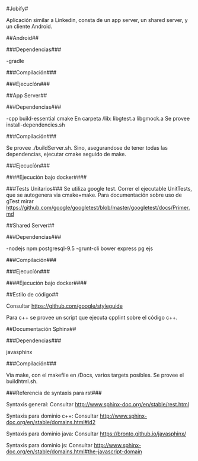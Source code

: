 #Jobify#

Aplicación similar a Linkedin, consta de un app server, un shared server, y un cliente Android.

##Android##

###Dependencias###

-gradle

###Compilación###

###Ejecucíón###

##App Server##

###Dependencias###

-cpp build-essential cmake
En carpeta /lib: libgtest.a libgmock.a
Se provee install-dependencies.sh

###Compilación###

Se provee ./buildServer.sh.
Sino, asegurandose de tener todas las dependencias, ejecutar cmake seguido de make. 

###Ejecucíón###


####Ejecución bajo docker####

###Tests Unitarios###
Se utiliza google test.
Correr el ejecutable UnitTests, que se autogenera via cmake+make.
Para documentación sobre uso de gTest mirar https://github.com/google/googletest/blob/master/googletest/docs/Primer.md

##Shared Server##

###Dependencias###

-nodejs npm postgresql-9.5
-grunt-cli bower express pg ejs

###Compilación###

###Ejecucíón###

####Ejecución bajo docker####

##Estilo de código##

Consultar https://github.com/google/styleguide

Para c++ se provee un script que ejecuta cpplint sobre el código c++.

##Documentación Sphinx##

###Dependencias###

javasphinx

###Compilación###

Via make, con el makefile en /Docs, varios targets posibles.
Se provee el buildhtml.sh.

###Referencia de syntaxis para rst###

Syntaxis general: Consultar http://www.sphinx-doc.org/en/stable/rest.html 

Syntaxis para dominio c++: Consultar http://www.sphinx-doc.org/en/stable/domains.html#id2

Syntaxis para dominio java: Consultar https://bronto.github.io/javasphinx/

Syntaxis para dominio js: Consultar http://www.sphinx-doc.org/en/stable/domains.html#the-javascript-domain

